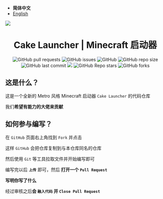 - **简体中文**
- [English](https://github.com/Big-Cake-jpg/Cake-Launcher/blob/dev/README-en.md)

<img src="https://cdn.jsdelivr.net/gh/Big-Cake-jpg/Image_For_My_Blog/launcher-develop/cake-launcher.png" align="center"></img>

<h1 align="center">Cake Launcher | Minecraft 启动器</h1>

<p align="center">
<img alt="GitHub pull requests" src="https://img.shields.io/github/issues-pr/Big-Cake-jpg/Cake-Launcher?label=Pull%20Requests&style=flat-square">
<img alt="GitHub issues" src="https://img.shields.io/github/issues/Big-Cake-jpg/Cake-Launcher?label=Issues&style=flat-square">
<img alt="GitHub" src="https://img.shields.io/github/license/Big-Cake-jpg/Cake-Launcher?label=License&style=flat-square">
<img alt="GitHub repo size" src="https://img.shields.io/github/repo-size/Big-Cake-jpg/Cake-Launcher?label=Repository%20Size&style=flat-square">
<img alt="GitHub last commit" src="https://img.shields.io/github/last-commit/Big-Cake-jpg/Cake-Launcher?label=Last%20commit&style=flat-square">
<img src="https://img.shields.io/badge/Author-Big__Cake-blue?style=flat-square">
<img alt="GitHub Repo stars" src="https://img.shields.io/github/stars/Big-Cake-jpg/Cake-Launcher?label=Stars&style=flat-square">
<img alt="GitHub forks" src="https://img.shields.io/github/forks/Big-Cake-jpg/Cake-Launcher?label=Forks&style=flat-square"> 
</p>

## 这是什么？

这是一个全新的 Metro 风格 Minecraft 启动器 `Cake Launcher` 的代码仓库

我们**希望有能力的大佬来贡献**

## 如何参与编写？

在 `GitHub` 页面右上角找到 `Fork` 并点击

这样 `GitHub` 会把仓库复制到与本仓库同名的仓库

然后使用 `Git` 等工具拉取文件并开始编写即可

编写完以后 **`上传`** 即可，然后 **打开一个 `Pull Request`**

**写明你写了什么**

经过审核之后**会 `融入代码` 并 `Close Pull Request`**
